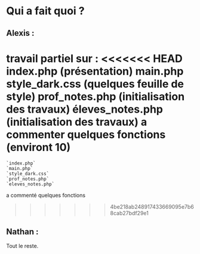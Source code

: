 # Qui a fait quoi ?

## Alexis :
travail partiel sur :
<<<<<<< HEAD
    index.php (présentation)
    main.php 
    style_dark.css (quelques feuille de style)
    prof_notes.php (initialisation des travaux)
    éleves_notes.php (initialisation des travaux)
a commenter quelques fonctions (environt 10)
=======
    `index.php`
    `main.php`
    `style_dark.css`
    `prof_notes.php`
    `eleves_notes.php`
a commenté quelques fonctions
>>>>>>> 4be218ab248917433669095e7b68cab27bdf29e1


## Nathan :

Tout le reste.
